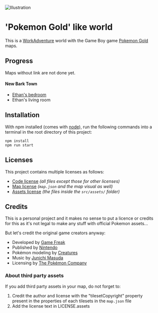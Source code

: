 ![Illustration](https://cdn02.nintendo-europe.com/media/images/10_share_images/games_15/game_boy_color_5/H2x1_GBC_PokemonGold_enGB.jpg)

# 'Pokemon Gold' like world

This is a [WorkAdventure](https://workadventu.re/) world with the Game Boy game [Pokemon Gold](https://en.wikipedia.org/wiki/Pok%C3%A9mon_Gold_and_Silver "Wikipedia") maps.

## Progress

Maps without link are not done yet.

#### New Bark Town

* [Ethan's bedroom](https://play.workadventu.re/@/valdo/pokemon-gold/ethan-bedroom)
* Ethan's living room

## Installation

With npm installed (comes with [node](https://nodejs.org/en/)), run the following commands into a terminal in the root directory of this project:

```shell
npm install
npm run start
```

## Licenses

This project contains multiple licenses as follows:

* [Code license](./LICENSE.code) *(all files except those for other licenses)*
* [Map license](./LICENSE.map) *(`map.json` and the map visual as well)*
* [Assets license](./LICENSE.assets) *(the files inside the `src/assets/` folder)*

## Credits

This is a personal project and it makes no sense to put a licence or credits for this as it's not legal to make any stuff with official Pokemon assets... 

But let's credit the original game creators anyway:
- Developed by [Game Freak](https://www.gamefreak.co.jp/)
- Published by [Nintendo](https://www.nintendo.com/)
- Pokémon modeling by [Creatures](https://www.creatures.co.jp/)
- Music by [Junichi Masuda](https://en.wikipedia.org/wiki/Junichi_Masuda)
- Licensing by [The Pokémon Company](https://www.pokemon.com/)

### About third party assets

If you add third party assets in your map, do not forget to:
1. Credit the author and license with the "tilesetCopyright" property present in the properties of each tilesets in the `map.json` file
2. Add the license text in LICENSE.assets
